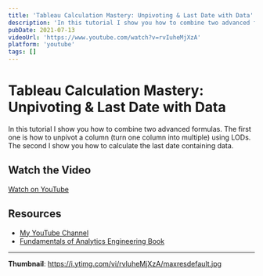```yaml
---
title: 'Tableau Calculation Mastery: Unpivoting & Last Date with Data'
description: 'In this tutorial I show you how to combine two advanced formulas. The first one is how to unpivot a column (turn one column into multiple) using LODs. The second I show you how to calculate the last d...'
pubDate: 2021-07-13
videoUrl: 'https://www.youtube.com/watch?v=rvIuheMjXzA'
platform: 'youtube'
tags: []
---
```


# Tableau Calculation Mastery: Unpivoting & Last Date with Data

In this tutorial I show you how to combine two advanced formulas. The first one is how to unpivot a column (turn one column into multiple) using LODs. The second I show you how to calculate the last date containing data.

## Watch the Video

[Watch on YouTube](https://www.youtube.com/watch?v=rvIuheMjXzA)

## Resources

- [My YouTube Channel](https://www.youtube.com/juanalytics)
- [Fundamentals of Analytics Engineering Book](https://www.amazon.com/author/jmperafan)

---

**Thumbnail**: https://i.ytimg.com/vi/rvIuheMjXzA/maxresdefault.jpg
